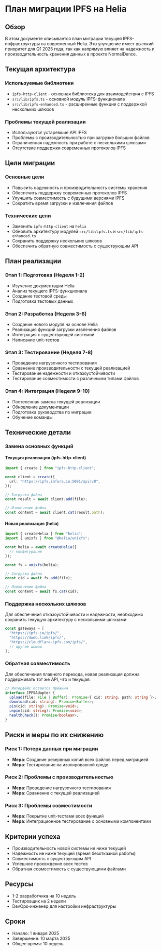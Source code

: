 # План миграции IPFS на Helia

## Обзор

В этом документе описывается план миграции текущей IPFS-инфраструктуры на современный Helia. Это улучшение имеет высокий приоритет для Q1 2025 года, так как напрямую влияет на надежность и производительность хранения данных в проекте NormalDance.

## Текущая архитектура

### Используемые библиотеки

- `ipfs-http-client` - основная библиотека для взаимодействия с IPFS
- `src/lib/ipfs.ts` - основной модуль IPFS-функционала
- `src/lib/ipfs-enhanced.ts` - расширенные функции с поддержкой нескольких шлюзов

### Проблемы текущей реализации

- Используются устаревшие API IPFS
- Проблемы с производительностью при загрузке больших файлов
- Ограниченная надежность при работе с несколькими шлюзами
- Отсутствие поддержки современных протоколов IPFS

## Цели миграции

### Основные цели

- Повысить надежность и производительность системы хранения
- Обеспечить поддержку современных протоколов IPFS
- Улучшить совместимость с будущими версиями IPFS
- Сократить время загрузки и извлечения файлов

### Технические цели

- Заменить `ipfs-http-client` на `helia`
- Обновить архитектуру модулей `src/lib/ipfs.ts` и `src/lib/ipfs-enhanced.ts`
- Сохранить поддержку нескольких шлюзов
- Обеспечить обратную совместимость с существующим API

## План реализации

### Этап 1: Подготовка (Неделя 1-2)

- Изучение документации Helia
- Анализ текущего IPFS-функционала
- Создание тестовой среды
- Подготовка тестовых данных

### Этап 2: Разработка (Неделя 3-6)

- Создание нового модуля на основе Helia
- Реализация функций загрузки извлечения файлов
- Интеграция с существующей системой
- Написание unit-тестов

### Этап 3: Тестирование (Неделя 7-8)

- Проведение нагрузочного тестирования
- Сравнение производительности с текущей реализацией
- Тестирование надежности и отказоустойчивости
- Тестирование совместимости с различными типами файлов

### Этап 4: Интеграция (Неделя 9-10)

- Постепенная замена текущей реализации
- Обновление документации
- Подготовка руководства по миграции
- Обучение команды

## Технические детали

### Замена основных функций

#### Текущая реализация (ipfs-http-client)

```typescript
import { create } from "ipfs-http-client";

const client = create({
  url: "https://ipfs.infura.io:5001/api/v0",
});

// Загрузка файла
const result = await client.add(file);

// Извлечение файла
const content = await client.cat(result.path);
```

#### Новая реализация (helia)

```typescript
import { createHelia } from "helia";
import { unixfs } from "@helia/unixfs";

const helia = await createHelia({
  // конфигурация
});

const fs = unixfs(helia);

// Загрузка файла
const cid = await fs.add(file);

// Извлечение файла
const content = await fs.cat(cid);
```

### Поддержка нескольких шлюзов

Для обеспечения отказоустойчивости и надежности, необходимо сохранить текущую архитектуру с несколькими шлюзами:

```typescript
const gateways = [
  "https://ipfs.io/ipfs/",
  "https://dweb.link/ipfs/",
  "https://cloudflare-ipfs.com/ipfs/",
  // другие шлюзы
];
```

### Обратная совместимость

Для обеспечения плавного перехода, новая реализация должна поддерживать тот же API, что и текущая:

```typescript
// Интерфейс остается прежним
interface IPFSAdapter {
  upload(file: File | Buffer): Promise<{ cid: string; path: string }>;
  download(cid: string): Promise<Buffer>;
  pin(cid: string): Promise<void>;
  unpin(cid: string): Promise<void>;
  healthCheck(): Promise<boolean>;
}
```

## Риски и меры по их снижению

### Риск 1: Потеря данных при миграции

- **Мера**: Создание резервных копий всех файлов перед миграцией
- **Мера**: Тестирование на изолированной среде

### Риск 2: Проблемы с производительностью

- **Мера**: Проведение нагрузочного тестирования
- **Мера**: Сравнение с текущей реализацией

### Риск 3: Проблемы совместимости

- **Мера**: Покрытие unit-тестами всех функций
- **Мера**: Интеграционное тестирование с основными компонентами

## Критерии успеха

- Производительность новой системы не ниже текущей
- Надежность не ниже текущей (время безотказной работы)
- Совместимость с существующим API
- Успешное прохождение всех тестов
- Обратная совместимость с существующими файлами

## Ресурсы

- 1-2 разработчика на 10 недель
- Тестировщик на 2 недели
- DevOps-инженер для настройки инфраструктуры

## Сроки

- Начало: 1 января 2025
- Завершение: 10 марта 2025
- Общее время: 10 недель
